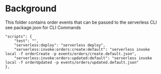 # Background


This folder contains order events that can be passed to the serverless CLI see package.json for CLI Commands

    "scripts": {
	    "test": "",
		"serverless:deploy": "serverless deploy",
		"serverless:invoke:orders:create:default": "serverless invoke local -f orderCreate -p events/orders/create.default.json",
		"serverless:invoke:orders:updated:default": "serverless invoke local -f orderUpdated -p events/orders/updated.default.json"
	},

